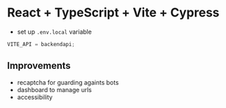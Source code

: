 # React + TypeScript + Vite + Cypress

- set up `.env.local` variable

```js
VITE_API = backendapi;
```

## Improvements

- recaptcha for guarding againts bots
- dashboard to manage urls
- accessibility
